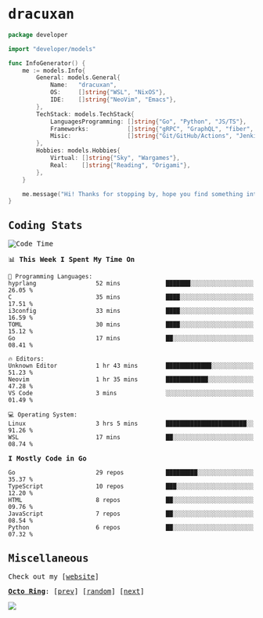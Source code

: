 <!-- Banner -->
<!--
<img src="https://i.imgur.com/mz4ym1F.png" style="max-height:550px"/>
-->


<samp>
	
<!-- Coded Intro -->
	
# dracuxan

```go
package developer

import "developer/models"

func InfoGenerator() {
	me := models.Info{
		General: models.General{
			Name:   "dracuxan",
			OS:     []string{"WSL", "NixOS"},
			IDE:    []string{"NeoVim", "Emacs"},
		},
		TechStack: models.TechStack{
			LanguagesProgramming: []string{"Go", "Python", "JS/TS"},
			Frameworks: 	      []string{"gRPC", "GraphQL", "fiber", "flask", "React.js", "Next.js"},
			Misic:                []string{"Git/GitHub/Actions", "Jenkins", "Docker"},
		},
		Hobbies: models.Hobbies{
			Virtual: []string{"Sky", "Wargames"},
			Real:    []string{"Reading", "Origami"},
		},		
	}

	me.message("Hi! Thanks for stopping by, hope you find something interesting!") 
}
```

## Coding Stats


<!--START_SECTION:waka-->
![Code Time](http://img.shields.io/badge/Code%20Time-358%20hrs%2038%20mins-blue)

📊 **This Week I Spent My Time On** 

```text
💬 Programming Languages: 
hyprlang                 52 mins             ███████░░░░░░░░░░░░░░░░░░   26.05 % 
C                        35 mins             ████░░░░░░░░░░░░░░░░░░░░░   17.51 % 
i3config                 33 mins             ████░░░░░░░░░░░░░░░░░░░░░   16.59 % 
TOML                     30 mins             ████░░░░░░░░░░░░░░░░░░░░░   15.12 % 
Go                       17 mins             ██░░░░░░░░░░░░░░░░░░░░░░░   08.41 % 

🔥 Editors: 
Unknown Editor           1 hr 43 mins        █████████████░░░░░░░░░░░░   51.23 % 
Neovim                   1 hr 35 mins        ████████████░░░░░░░░░░░░░   47.28 % 
VS Code                  3 mins              ░░░░░░░░░░░░░░░░░░░░░░░░░   01.49 % 

💻 Operating System: 
Linux                    3 hrs 5 mins        ███████████████████████░░   91.26 % 
WSL                      17 mins             ██░░░░░░░░░░░░░░░░░░░░░░░   08.74 % 
```

**I Mostly Code in Go** 

```text
Go                       29 repos            █████████░░░░░░░░░░░░░░░░   35.37 % 
TypeScript               10 repos            ███░░░░░░░░░░░░░░░░░░░░░░   12.20 % 
HTML                     8 repos             ██░░░░░░░░░░░░░░░░░░░░░░░   09.76 % 
JavaScript               7 repos             ██░░░░░░░░░░░░░░░░░░░░░░░   08.54 % 
Python                   6 repos             ██░░░░░░░░░░░░░░░░░░░░░░░   07.32 % 
```




<!--END_SECTION:waka-->

## Miscellaneous

Check out my [[website](https://bynisarg.in/)]

[**Octo Ring**](https://octo-ring.com/):
[[prev](https://octo-ring.com/p/dracuxan/prev)]  [[random](https://octo-ring.com/p/dracuxan/random)]  [[next](https://octo-ring.com/p/dracuxan/next)]

![](https://komarev.com/ghpvc/?username=dracuxan&style=flat-square)

</samp>

